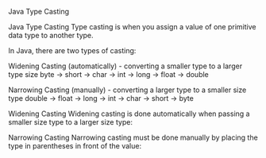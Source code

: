 Java Type Casting

Java Type Casting
Type casting is when you assign a value of one primitive data type to another type.

In Java, there are two types of casting:

Widening Casting (automatically) - converting a smaller type to a larger type size
byte -> short -> char -> int -> long -> float -> double

Narrowing Casting (manually) - converting a larger type to a smaller size type
double -> float -> long -> int -> char -> short -> byte


Widening Casting
Widening casting is done automatically when passing a smaller size type to a larger size type:



Narrowing Casting
Narrowing casting must be done manually by placing the type in parentheses in front of the value: